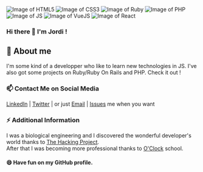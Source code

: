 ![Image of HTML5](https://img.icons8.com/color/48/000000/html-5.png)
![Image of CSS3](https://img.icons8.com/color/48/000000/css3.png)
![Image of Ruby](https://img.icons8.com/color/48/000000/ruby-programming-language.png)
![Image of PHP](https://img.icons8.com/officel/48/000000/php-logo.png)
![Image of JS](https://img.icons8.com/color/48/000000/javascript.png)
![Image of VueJS](https://img.icons8.com/color/48/000000/vue-js.png)
![Image of React](https://img.icons8.com/officel/48/000000/react.png)

### Hi there 👋 I'm Jordi !

<!--
**Jordi-LG/Jordi-LG** is a ✨ _special_ ✨ repository because its `README.md` (this file) appears on your GitHub profile.

Here are some ideas to get you started:

- 🔭 I’m currently working on ...
- 👯 I’m looking to collaborate on ...
- 🤔 I’m looking for help with ...
- 💬 Ask me about ...
- 📫 How to reach me: ...
- 😄 Pronouns: ...
- ⚡ Fun fact: ...
-->

## 💬 About me
I'm some kind of a developper who like to learn new technologies in JS. I've also got some projects on Ruby/Ruby On Rails and PHP. Check it out ! 

### 📫 Contact Me on Social Media
[LinkedIn](https://www.linkedin.com/in/jordi-le-guet-23a01a187/) | [Twitter](https://twitter.com/JordiLeGuet) | or just [Email](mailto:jordi.leguet@gmail.com) | [Issues](https://github.com/Jordi-LG/Jordi-LG/issues) me when you want

### ⚡ Additional Information
I was a biological engineering and I discovered the wonderful developer's world thanks to [The Hacking Project](https://www.thehackingproject.org/).  
After that I was becoming more professional thanks to [O'Clock](https://oclock.io/) school. 

#### 😄 Have fun on my GitHub profile.
